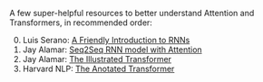A few super-helpful resources to better understand Attention and Transformers, in recommended order:

0. Luis Serano: [A Friendly Introduction to RNNs](https://www.youtube.com/watch?v=UNmqTiOnRfg)
1. Jay Alamar: [Seq2Seq RNN model with Attention](https://jalammar.github.io/illustrated-transformer/)
2. Jay Alamar: [The Illustrated Transformer](https://jalammar.github.io/illustrated-transformer/)
3. Harvard NLP: [The Anotated Transformer](http://nlp.seas.harvard.edu/2018/04/03/attention.html)

